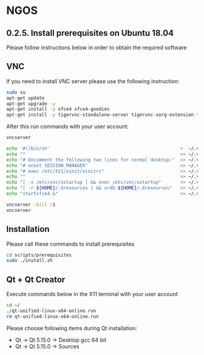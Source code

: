 NGOS
====

0.2.5. Install prerequisites on Ubuntu 18.04
--------------------------------------------

Please follow instructions below in order to obtain the required software

VNC
---

If you need to install VNC server please use the following instruction:

```sh
sudo su
apt-get update
apt-get upgrade -y
apt-get install -y xfce4 xfce4-goodies
apt-get install -y tigervnc-standalone-server tigervnc-xorg-extension tigervnc-viewer
```

After this run commands with your user account:

```sh
vncserver

echo '#!/bin/sh'                                                >  ~/.vnc/xstartup
echo ""                                                         >> ~/.vnc/xstartup
echo "# Uncomment the following two lines for normal desktop:"  >> ~/.vnc/xstartup
echo "# unset SESSION_MANAGER"                                  >> ~/.vnc/xstartup
echo "# exec /etc/X11/xinit/xinitrc"                            >> ~/.vnc/xstartup
echo ""                                                         >> ~/.vnc/xstartup
echo "[ -x /etc/vnc/xstartup ] && exec /etc/vnc/xstartup"       >> ~/.vnc/xstartup
echo "[ -r ${HOME}/.Xresources ] && xrdb ${HOME}/.Xresources"   >> ~/.vnc/xstartup
echo "startxfce4 &"                                             >> ~/.vnc/xstartup

vncserver -kill :1
vncserver
```

Installation
------------

Please call these commands to install prerequisites

```sh
cd scripts/prerequisites
sudo ./install.sh
```

Qt + Qt Creator
---------------

Execute commands below in the X11 terminal with your user account

```sh
cd ~/
./qt-unified-linux-x64-online.run
rm qt-unified-linux-x64-online.run
```

Please choose following items during Qt installation:
* Qt -> Qt 5.15.0 -> Desktop gcc 64 bit
* Qt -> Qt 5.15.0 -> Sources
